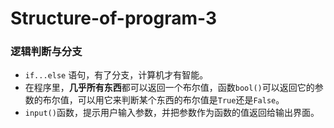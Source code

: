 # Structure-of-program-3

### 逻辑判断与分支

* `if...else` 语句，有了分支，计算机才有智能。
* 在程序里，**几乎所有东西**都可以返回一个布尔值，函数`bool()`可以返回它的参数的布尔值，可以用它来判断某个东西的布尔值是`True`还是`False`。
*  `input()`函数，提示用户输入参数，并把参数作为函数的值返回给输出界面。

